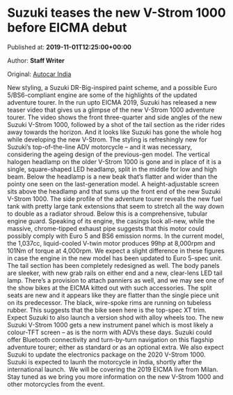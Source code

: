 
# Suzuki teases the new V-Strom 1000 before EICMA debut

Published at: **2019-11-01T12:25:00+00:00**

Author: **Staff Writer**

Original: [Autocar India](https://www.autocarindia.com/bike-news/suzuki-teases-the-new-v-strom-1000-before-eicma-debut-414721)

New styling, a Suzuki DR-Big-inspired paint scheme, and a possible Euro 5/BS6-compliant engine are some of the highlights of the updated adventure tourer.
In the run upto EICMA 2019, Suzuki has released a new teaser video that gives us a glimpse of the new V-Strom 1000 adventure tourer. The video shows the front three-quarter and side angles of the new Suzuki V-Strom 1000, followed by a shot of the tail section as the rider rides away towards the horizon. And it looks like Suzuki has gone the whole hog while developing the new V-Strom.
The styling is refreshingly new for Suzuki’s top-of-the-line ADV motorcycle – and it was necessary, considering the ageing design of the previous-gen model. The vertical halogen headlamp on the older V-Strom 1000 is gone and in place of it is a single, square-shaped LED headlamp, split in the middle for low and high beam. Below the headlamp is a new beak that’s flatter and wider than the pointy one seen on the last-generation model. A height-adjustable screen sits above the headlamp and that sums up the front end of the new Suzuki V-Strom 1000.
The side profile of the adventure tourer reveals the new fuel tank with pretty large tank extensions that seem to stretch all the way down to double as a radiator shroud. Below this is a comprehensive, tubular engine guard. Speaking of its engine, the casings look all-new, while the massive, chrome-tipped exhaust pipe suggests that this motor could possibly comply with Euro 5 and BS6 emission norms. In the current model, the 1,037cc, liquid-cooled V-twin motor produces 99hp at 8,000rpm and 101Nm of torque at 4,000rpm. We expect a slight difference in these figures in case the engine in the new model has been updated to Euro 5-spec unit.
The tail section has been completely redesigned as well. The body panels are sleeker, with new grab rails on either end and a new, clear-lens LED tail lamp. There’s a provision to attach panniers as well, and we may see one of the show bikes at the EICMA kitted out with such accessories. The split seats are new and it appears like they are flatter than the single piece unit on its predecessor.
The black, wire-spoke rims are running on tubeless rubber. This suggests that the bike seen here is the top-spec XT trim. Expect Suzuki to also launch a version shod with alloy wheels too.
The new Suzuki V-Strom 1000 gets a new instrument panel which is most likely a colour-TFT screen – as is the norm with ADVs these days. Suzuki could offer Bluetooth connectivity and turn-by-turn navigation on this flagship adventure tourer; either as standard or as an optional extra. We also expect Suzuki to update the electronics package on the 2020 V-Strom 1000. Suzuki is expected to launh the motorcycle in India, shortly after the international launch. 
We will be covering the 2019 EICMA live from Milan. Stay tuned as we bring you more information on the new V-Strom 1000 and other motorcycles from the event.
 
 
